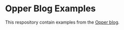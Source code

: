 # Opper Blog Examples

This respository contain examples from the [Opper blog](https://opper.ai/blog).
